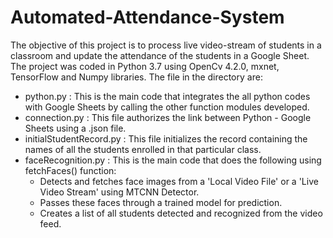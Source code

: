 # Automated-Attendance-System

The objective of this project is to process live video-stream of students in a classroom and update the attendance of the students in a Google Sheet.
The project was coded in Python 3.7 using OpenCv 4.2.0, mxnet, TensorFlow and Numpy libraries.
The file in the directory are:
* python.py : This is the main code that integrates the all python codes with Google Sheets by calling the other function modules developed.
* connection.py : This file authorizes the link between Python - Google Sheets using a .json file.
* initialStudentRecord.py : This file initializes the record containing the names of all the students enrolled in that particular class.
* faceRecognition.py : This is the main code that does the following using fetchFaces() function:
    * Detects and fetches face images from a 'Local Video File' or a 'Live Video Stream' using MTCNN Detector.
    * Passes these faces through a trained model for prediction.
    * Creates a list of all students detected and recognized from the video feed.
